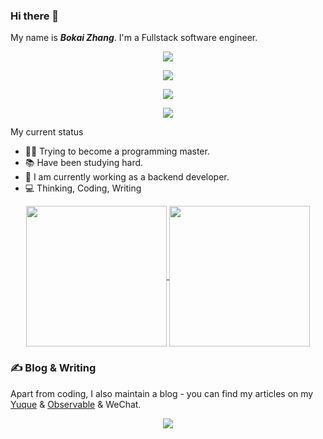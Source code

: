 ### Hi there 👋


My name is ***Bokai Zhang***. I'm a Fullstack software engineer. 
<p align="center">
  <a href="https://skillicons.dev">
    <img src="https://skillicons.dev/icons?i=react,vue,flutter,tailwind,docker" />
  </a>
</p>
<p align="center">
  <a href="https://skillicons.dev">
    <img src="https://skillicons.dev/icons?i=go,c,python,js" />
  </a>
</p>
<p align="center">
  <a href="https://skillicons.dev">
    <img src="https://skillicons.dev/icons?i=codepen,electron,postman" />
  </a>
</p>
<p align="center">
  <a href="https://skillicons.dev">
    <img src="https://skillicons.dev/icons?i=mongo,mysql,redis,postgres" />
  </a>
</p>

 My current status
- :man_scientist: Trying to become a programming master.
- :books: Have been studying hard.
- :thinking: I am currently working as a backend developer.
- :computer: Thinking, Coding, Writing

<p align="center">
  <a href="https://github.com/anuraghazra/github-readme-stats">
    <img height=225 align="center" src="https://github-readme-stats.vercel.app/api?username=Zhangbokai614&include_all_commits=true&&count_private=true&count_private=true&theme=react&rank_icon=github" />
  </a>
  <a href="https://github.com/anuraghazra/convoychat">
    <img height=225 align="center"  src="https://github-readme-stats.vercel.app/api/top-langs/?username=Zhangbokai614&theme=vue-dark" />
  </a>
</p>

### &#x270d; Blog & Writing

Apart from coding, I also maintain a blog - you can find my articles on my [Yuque](https://www.yuque.com/pluto-) & [Observable](https://observablehq.com/@zhangbokai614) & WeChat.

<p align="center">
  <img src="https://github.com/Zhangbokai614/Zhangbokai614/assets/64344118/1dcd1777-718b-4cc9-bf30-3e2fc31ffdb0" />
</p>
